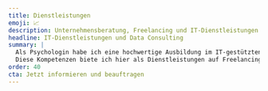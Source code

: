 ```yaml
---
title: Dienstleistungen
emoji: 📈
description: Unternehmensberatung, Freelancing und IT-Dienstleistungen zu Statistik, Data Science, Devops
headline: IT-Dienstleistungen und Data Consulting
summary: |
  Als Psychologin habe ich eine hochwertige Ausbildung im IT-gestützten Umgang mit Daten erhalten und selbständig im Rahmen meiner Tätigkeit im Forschungsdatenmanagement vertieft.
  Diese Kompetenzen biete ich hier als Dienstleistungen auf Freelancing-Basis an.
order: 40
cta: Jetzt informieren und beauftragen
---
```

